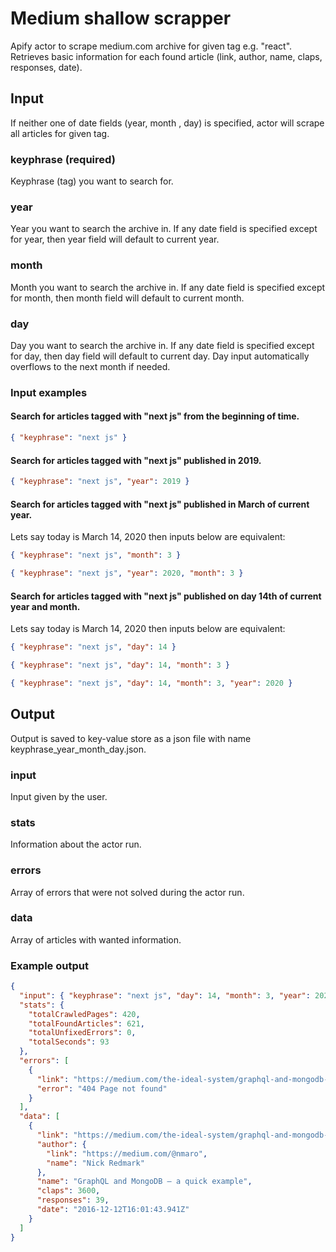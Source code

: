 # Medium shallow scrapper

Apify actor to scrape medium.com archive for given tag e.g. "react". Retrieves basic information for each found article (link, author, name, claps, responses, date).

## Input

If neither one of date fields (year, month , day) is specified, actor will scrape all articles for given tag.

### keyphrase (required)

Keyphrase (tag) you want to search for.

### year

Year you want to search the archive in. If any date field is specified except for year, then year field will default to current year.

### month

Month you want to search the archive in. If any date field is specified except for month, then month field will default to current month.

### day

Day you want to search the archive in. If any date field is specified except for day, then day field will default to current day. Day input automatically overflows to the next month if needed.

### Input examples

#### Search for articles tagged with "next js" from the beginning of time.

```json
{ "keyphrase": "next js" }
```

#### Search for articles tagged with "next js" published in 2019.

```json
{ "keyphrase": "next js", "year": 2019 }
```

#### Search for articles tagged with "next js" published in March of current year.

Lets say today is March 14, 2020 then inputs below are equivalent:

```json
{ "keyphrase": "next js", "month": 3 }
```

```json
{ "keyphrase": "next js", "year": 2020, "month": 3 }
```

#### Search for articles tagged with "next js" published on day 14th of current year and month.

Lets say today is March 14, 2020 then inputs below are equivalent:

```json
{ "keyphrase": "next js", "day": 14 }
```

```json
{ "keyphrase": "next js", "day": 14, "month": 3 }
```

```json
{ "keyphrase": "next js", "day": 14, "month": 3, "year": 2020 }
```

## Output

Output is saved to key-value store as a json file with name keyphrase_year_month_day.json.

### input

Input given by the user.

### stats

Information about the actor run.

### errors

Array of errors that were not solved during the actor run.

### data

Array of articles with wanted information.

### Example output

```json
{
  "input": { "keyphrase": "next js", "day": 14, "month": 3, "year": 2020 },
  "stats": {
    "totalCrawledPages": 420,
    "totalFoundArticles": 621,
    "totalUnfixedErrors": 0,
    "totalSeconds": 93
  },
  "errors": [
    {
      "link": "https://medium.com/the-ideal-system/graphql-and-mongodb-a-quick-example-34643e637e49",
      "error": "404 Page not found"
    }
  ],
  "data": [
    {
      "link": "https://medium.com/the-ideal-system/graphql-and-mongodb-a-quick-example-34643e637e49",
      "author": {
        "link": "https://medium.com/@nmaro",
        "name": "Nick Redmark"
      },
      "name": "GraphQL and MongoDB — a quick example",
      "claps": 3600,
      "responses": 39,
      "date": "2016-12-12T16:01:43.941Z"
    }
  ]
}
```
